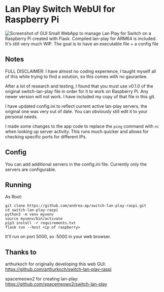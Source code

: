 # Lan Play Switch WebUI for Raspberry Pi
![Screenshot of GUI](https://github.com/RareCandyMan/switch-lan-play-raspi/blob/main/screenshot.PNG)
Small WebApp to manage Lan Play for Switch  on a Raspberry Pi created with Flask.
Compiled lan-play for ARM64 is included.
It's still very much WIP.
The goal is to have an executable file + a config file

## Notes

FULL DISCLAIMER: I have almost no coding experience, I taught myself all of this while trying to find a solution, so this comes with no gaurantee. 

After a lot of research and testing, I found that you must use v0.1.0 of the original switch-lan-play file in order for it to work on Raspberry Pi. Any newer version will not work. I have included my copy of that file in this git.

I have updated config.ini to reflect current active lan-play servers, the original one was very out of date. You can obviously still edit it to your personal needs.

I made some changes to the app code to replace the `ping` command with `nc` when looking up server activity. This runs much quicker and allows for checking specific ports for different IPs.


## Config

You can add additional servers in the config.ini file.
Currently only the servers are configurable. 


## Running
As Root:

    git clone https://github.com/andrea-ap/switch-lan-play-raspi.git
    cd switch-lan-play-raspi
    python3 -m venv myvenv
    source myvenv/bin/activate
    pip3 install -r requirements.txt
    flask run --host <ip of raspberry>
    

It'll run on port 5000, so <ip of raspberry>:5000 in your web browser.

## Thanks to

arthurkoch for originally developing this web GUI:
https://github.com/arthurkoch/switch-lan-play-raspi

spacemeowx2 for creating lan-play:
https://github.com/spacemeowx2/switch-lan-play

